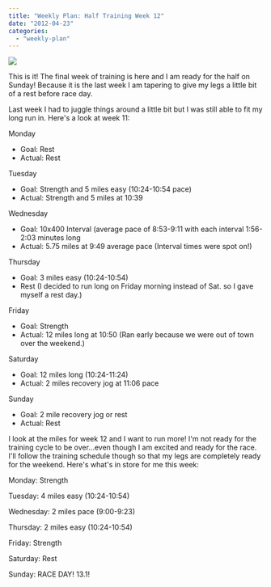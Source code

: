 ```yaml
---
title: "Weekly Plan: Half Training Week 12"
date: "2012-04-23"
categories: 
  - "weekly-plan"
---
```


[![](images/FireShot+Screen+Capture+%23004+-+'36th+Annual+Johnston's+Wichita+Half+Marathon+%E2%80%93+April+29,+2012'+-+wichitahalfmarathon_com.png)](http://3.bp.blogspot.com/-LMrq5s-KzHs/T5Wr2rQNvhI/AAAAAAAAAfE/FNO3stdIz7Q/s1600/FireShot+Screen+Capture+%23004+-+'36th+Annual+Johnston's+Wichita+Half+Marathon+%E2%80%93+April+29,+2012'+-+wichitahalfmarathon_com.png)

  
  
This is it! The final week of training is here and I am ready for the half on Sunday! Because it is the last week I am tapering to give my legs a little bit of a rest before race day.  
  
  
Last week I had to juggle things around a little bit but I was still able to fit my long run in. Here's a look at week 11:  
  
  
  

Monday

- Goal: Rest
- Actual: Rest

Tuesday

- Goal: Strength and 5 miles easy (10:24-10:54 pace)
- Actual: Strength and 5 miles at 10:39

Wednesday

- Goal: 10x400 Interval (average pace of 8:53-9:11 with each interval 1:56-2:03 minutes long
- Actual: 5.75 miles at 9:49 average pace (Interval times were spot on!)

Thursday

- Goal: 3 miles easy (10:24-10:54)
- Rest (I decided to run long on Friday morning instead of Sat. so I gave myself a rest day.)

Friday

- Goal: Strength
- Actual: 12 miles long at 10:50 (Ran early because we were out of town over the weekend.)

Saturday

- Goal: 12 miles long (10:24-11:24)
- Actual: 2 miles recovery jog at 11:06 pace

Sunday

- Goal: 2 mile recovery jog or rest
- Actual: Rest

I look at the miles for week 12 and I want to run more! I'm not ready for the training cycle to be over...even though I am excited and ready for the race. I'll follow the training schedule though so that my legs are completely ready for the weekend. Here's what's in store for me this week:

  

Monday: Strength

Tuesday: 4 miles easy (10:24-10:54)

Wednesday: 2 miles pace (9:00-9:23)

Thursday: 2 miles easy (10:24-10:54)

Friday: Strength

Saturday: Rest

Sunday: RACE DAY! 13.1!
